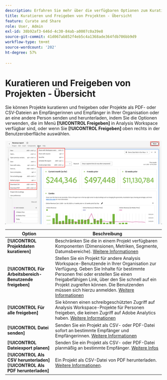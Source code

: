 ```yaml
---
description: Erfahren Sie mehr über die verfügbaren Optionen zum Kuratieren und Freigeben von Analysis Workspace-Projekten.
title: Kuratieren und Freigeben von Projekten - Übersicht
feature: Curate and Share
role: User, Admin
exl-id: 38b92af3-646d-4c30-84ab-a0007c0a39e8
source-git-commit: 41d067ab852f4eb5c4a1368ade364fdb706bb9d9
workflow-type: tm+mt
source-wordcount: '202'
ht-degree: 57%

---
```


# Kuratieren und Freigeben von Projekten - Übersicht

Sie können Projekte kuratieren und freigeben oder Projekte als PDF- oder CSV-Dateien an Empfängerinnen und Empfänger in Ihrer Organisation oder an eine andere Person senden und herunterladen, indem Sie die Optionen verwenden, die im Menü **[!UICONTROL Freigeben]** in Analysis Workspace verfügbar sind, oder wenn Sie **[!UICONTROL Freigeben]** oben rechts in der Benutzeroberfläche auswählen.

![Freigabeoptionen](assets/share-options.png)

| Option | Beschreibung |
|---|---|
| **[!UICONTROL Projektdaten kuratieren]** | Beschränken Sie die in einem Projekt verfügbaren Komponenten (Dimensionen, Metriken, Segmente, Datumsbereiche). [Weitere Informationen](/help/analyze/analysis-workspace/curate-share/curate.md)  |
| **[!UICONTROL Für Arbeitsbereich-Benutzende freigeben]** | Stellen Sie ein Projekt für andere Analysis Workspace-Benutzende in Ihrer Organisation zur Verfügung. Geben Sie Inhalte für bestimmte Personen frei oder erstellen Sie einen freigabefähigen Link, über den Sie schnell auf ein Projekt zugreifen können. Die Benutzenden müssen sich hierzu anmelden. [Weitere Informationen](/help/analyze/analysis-workspace/curate-share/share-projects.md) |
| **[!UICONTROL Für alle freigeben]** | Sie können einen schreibgeschützten Zugriff auf Analysis Workspace-Projekte für Personen freigeben, die keinen Zugriff auf Adobe Analytics haben. [Weitere Informationen](/help/analyze/analysis-workspace/curate-share/share-projects.md) |
| **[!UICONTROL Datei senden]** | Senden Sie ein Projekt als CSV- oder PDF-Datei sofort an bestimmte Empfänger und Empfängerinnen. [Weitere Informationen](/help/analyze/analysis-workspace/curate-share/t-schedule-report.md) |
| **[!UICONTROL Dateiexport planen]** | Senden Sie ein Projekt als CSV- oder PDF-Datei planmäßig an bestimmte Empfänger. [Weitere Infos](/help/analyze/analysis-workspace/curate-share/t-schedule-report.md) |
| **[!UICONTROL Als CSV herunterladen]**<br/>**[!UICONTROL Als PDF herunterladen]** | Ein Projekt als CSV-Datei von PDF herunterladen. [Weitere Informationen](download-send.md). |
